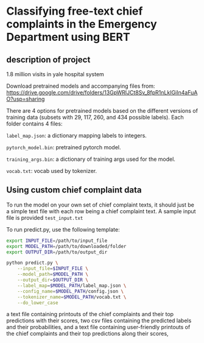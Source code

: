# Classifying free-text chief complaints in the Emergency Department using BERT

## description of project
1.8 million visits in yale hospital system


Download pretrained models and accompanying files from: https://drive.google.com/drive/folders/13GpWRlJCt8Sv_8fpR1nLkIGiIn4aFuAO?usp=sharing

There are 4 options for pretrained models based on the different versions of training data (subsets with 29, 117, 260, and 434 possible labels). Each folder contains 4 files:

`label_map.json`: a dictionary mapping labels to integers.

`pytorch_model.bin`: pretrained pytorch model.

`training_args.bin`: a dictionary of training args used for the model.

`vocab.txt`: vocab used by tokenizer.

## Using custom chief complaint data

To run the model on your own set of chief complaint texts, it should just be a simple text file with each row being a chief complaint text. A sample input file is provided `test_input.txt`

To run predict.py, use the following template:

```bash
export INPUT_FILE=/path/to/input_file
export MODEL_PATH=/path/to/downloaded/folder
export OUTPUT_DIR=/path/to/output_dir

python predict.py \
    --input_file=$INPUT_FILE \
    --model_path=$MODEL_PATH \
    --output_dir=$OUTPUT_DIR \
    --label_map=$MODEL_PATH/label_map.json \
    --config_name=$MODEL_PATH/config.json \
    --tokenizer_name=$MODEL_PATH/vocab.txt \
    --do_lower_case
```

a text file containing printouts of the chief complaints and their top predictions with their scores, two csv files containing the predicted labels and their probabilities, and a text file containing user-friendly printouts of the chief complaints and their top predictions along their scores,
